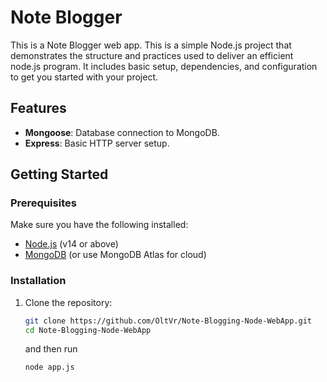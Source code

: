# Note Blogger

This is a Note Blogger web app. This is a simple Node.js project that demonstrates the structure and practices used to deliver an efficient node.js program. It includes basic setup, dependencies, and configuration to get you started with your project.

## Features

- **Mongoose**: Database connection to MongoDB.
- **Express**: Basic HTTP server setup.

## Getting Started

### Prerequisites

Make sure you have the following installed:

- [Node.js](https://nodejs.org/) (v14 or above)
- [MongoDB](https://www.mongodb.com/try/download/community) (or use MongoDB Atlas for cloud)

### Installation

1. Clone the repository:

   ```bash
   git clone https://github.com/OltVr/Note-Blogging-Node-WebApp.git
   cd Note-Blogging-Node-WebApp
   ```
   and then run
   
   ```bash
   node app.js
   ```
